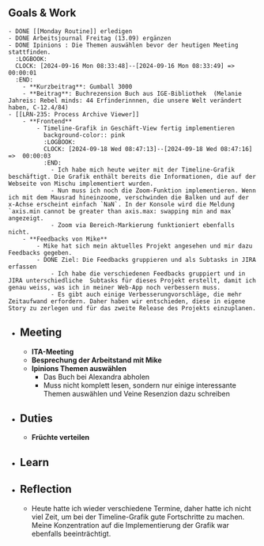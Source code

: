 ## Goals & Work
	- DONE [[Monday Routine]] erledigen
	- DONE Arbeitsjournal Freitag (13.09) ergänzen
	- DONE Ipinions : Die Themen auswählen bevor der heutigen Meeting stattfinden.
	  :LOGBOOK:
	  CLOCK: [2024-09-16 Mon 08:33:48]--[2024-09-16 Mon 08:33:49] =>  00:00:01
	  :END:
		- **Kurzbeitrag**: Gumball 3000
		- **Beitrag**: Buchrezension Buch aus IGE-Bibliothek  (Melanie Jahreis: Rebel minds: 44 Erfinderinnnen, die unsere Welt verändert haben, C-12.4/84)
	- [[LRN-235: Process Archive Viewer]]
		- **Frontend**
			- Timeline-Grafik in Geschäft-View fertig implementieren
			  background-color:: pink
			  :LOGBOOK:
			  CLOCK: [2024-09-18 Wed 08:47:13]--[2024-09-18 Wed 08:47:16] =>  00:00:03
			  :END:
				- Ich habe mich heute weiter mit der Timeline-Grafik beschäftigt. Die Grafik enthält bereits die Informationen, die auf der Webseite von Mischu implementiert wurden.
				- Nun muss ich noch die Zoom-Funktion implementieren. Wenn ich mit dem Mausrad hineinzoome, verschwinden die Balken und auf der x-Achse erscheint einfach `NaN`. In der Konsole wird die Meldung `axis.min cannot be greater than axis.max: swapping min and max` angezeigt.
				- Zoom via Bereich-Markierung funktioniert ebenfalls nicht.
		- **Feedbacks von Mike**
			- Mike hat sich mein aktuelles Projekt angesehen und mir dazu Feedbacks gegeben.
			- DONE Ziel: Die Feedbacks gruppieren und als Subtasks in JIRA erfassen
				- Ich habe die verschiedenen Feedbacks gruppiert und in JIRA unterschiedliche  Subtasks für dieses Projekt erstellt, damit ich genau weiss, was ich in meiner Web-App noch verbessern muss.
				- Es gibt auch einige Verbesserungvorschläge, die mehr Zeitaufwand erfordern. Daher haben wir entschieden, diese in eigene Story zu zerlegen und für das zweite Release des Projekts einzuplanen.
- ## Meeting
	- **ITA-Meeting**
	- **Besprechung der Arbeitstand mit Mike**
	- **Ipinions Themen auswählen**
		- Das Buch bei Alexandra abholen
		- Muss nicht komplett lesen, sondern nur einige interessante Themen auswählen und Veine Resenzion dazu schreiben
- ## Duties
	- **Früchte verteilen**
- ## Learn
- ## Reflection
	- Heute hatte ich wieder verschiedene Termine, daher hatte ich nicht viel Zeit, um bei der Timeline-Grafik gute Fortschritte zu machen. Meine Konzentration auf die Implementierung der Grafik war ebenfalls beeinträchtigt.